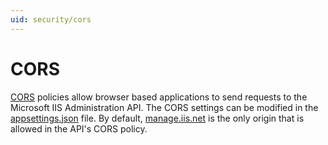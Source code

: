 ```yaml
---
uid: security/cors
---
```


# CORS

[CORS](https://www.w3.org/TR/cors/) policies allow browser based applications to send requests to the Microsoft IIS Administration API. The CORS settings can be modified in the [appsettings.json](../configuration/appsettings.json.md) file. By default, [manage.iis.net](https://manage.iis.net) is the only origin that is allowed in the API's CORS policy.